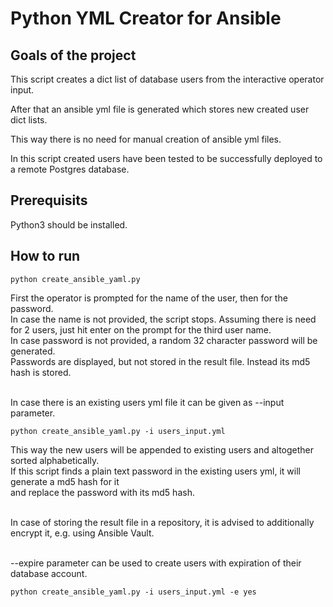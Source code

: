 # Python YML Creator for Ansible

## Goals of the project

This script creates a dict list of database users from the interactive operator input. <br>

After that an ansible yml file is generated which stores new created user dict lists. <br>

This way there is no need for manual creation of ansible yml files. <br>

In this script created users have been tested to be successfully deployed to a remote Postgres database. <br>


## Prerequisits

Python3 should be installed.

## How to run

```hcl
python create_ansible_yaml.py
```

First the operator is prompted for the name of the user, then for the password. <br>
In case the name is not provided, the script stops. Assuming there is need for 2 users, just hit enter on the prompt for the third user name. <br>
In case password is not provided, a random 32 character password will be generated. <br>
Passwords are displayed, but not stored in the result file. Instead its md5 hash is stored.<br> <br>


In case there is an existing users yml file it can be given as --input parameter. <br>

```hcl
python create_ansible_yaml.py -i users_input.yml
```

This way the new users will be appended to existing users and altogether sorted alphabetically. <br>
If this script finds a plain text password in the existing users yml, it will generate a md5 hash for it <br>
and replace the password with its md5 hash. <br> <br>

In case of storing the result file in a repository, it is advised to additionally encrypt it, e.g. using Ansible Vault. <br> <br>

--expire parameter can be used to create users with expiration of their database account.

```hcl
python create_ansible_yaml.py -i users_input.yml -e yes
```
